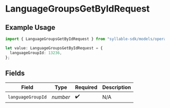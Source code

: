 # LanguageGroupsGetByIdRequest

## Example Usage

```typescript
import { LanguageGroupsGetByIdRequest } from "syllable-sdk/models/operations";

let value: LanguageGroupsGetByIdRequest = {
  languageGroupId: 13236,
};
```

## Fields

| Field              | Type               | Required           | Description        |
| ------------------ | ------------------ | ------------------ | ------------------ |
| `languageGroupId`  | *number*           | :heavy_check_mark: | N/A                |